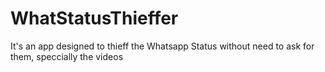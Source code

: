 # WhatStatusThieffer
 It's an app designed to thieff the Whatsapp Status without need to ask for them, speccially the videos
